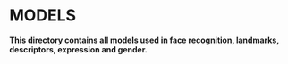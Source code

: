 # MODELS

**This directory contains all models used in face recognition, landmarks, descriptors, expression and gender.**
